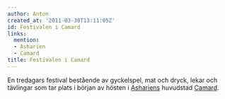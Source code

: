 ```yaml
---
author: Anton
created_at: '2011-03-30T13:11:05Z'
id: Festivalen i Camard
links:
  mention:
  - Asharien
  - Camard
title: Festivalen i Camard
---
```


En tredagars festival bestående av gyckelspel, mat och dryck, lekar och tävlingar som tar plats i
början av hösten i [Ashariens] huvudstad [Camard].

  [Ashariens]: Asharien
  [Camard]: Camard
